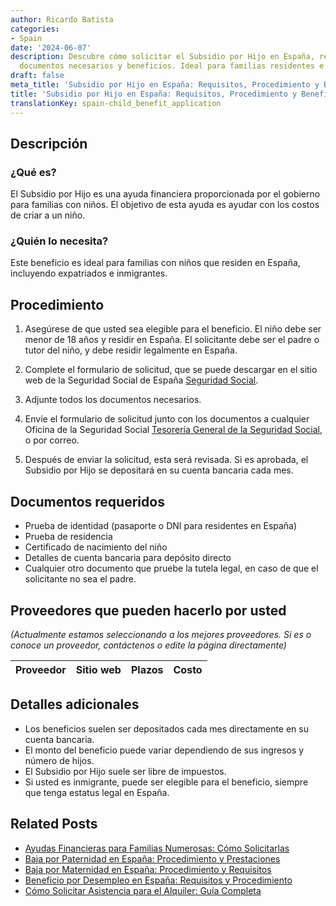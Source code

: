 ```yaml
---
author: Ricardo Batista
categories:
- Spain
date: '2024-06-07'
description: Descubre cómo solicitar el Subsidio por Hijo en España, requisitos, trámites,
  documentos necesarios y beneficios. Ideal para familias residentes e inmigrantes.
draft: false
meta_title: 'Subsidio por Hijo en España: Requisitos, Procedimiento y Beneficios'
title: 'Subsidio por Hijo en España: Requisitos, Procedimiento y Beneficios'
translationKey: spain-child_benefit_application
---
```



## Descripción
### ¿Qué es?
El Subsidio por Hijo es una ayuda financiera proporcionada por el gobierno para familias con niños. El objetivo de esta ayuda es ayudar con los costos de criar a un niño.

### ¿Quién lo necesita?
Este beneficio es ideal para familias con niños que residen en España, incluyendo expatriados e inmigrantes.

## Procedimiento

1. Asegúrese de que usted sea elegible para el beneficio. El niño debe ser menor de 18 años y residir en España. El solicitante debe ser el padre o tutor del niño, y debe residir legalmente en España.

2. Complete el formulario de solicitud, que se puede descargar en el sitio web de la Seguridad Social de España [Seguridad Social](http://www.seg-social.es).

3. Adjunte todos los documentos necesarios.

4. Envíe el formulario de solicitud junto con los documentos a cualquier Oficina de la Seguridad Social [Tesorería General de la Seguridad Social](http://www.seg-social.es), o por correo.

5. Después de enviar la solicitud, esta será revisada. Si es aprobada, el Subsidio por Hijo se depositará en su cuenta bancaria cada mes.

## Documentos requeridos

- Prueba de identidad (pasaporte o DNI para residentes en España)
- Prueba de residencia
- Certificado de nacimiento del niño
- Detalles de cuenta bancaria para depósito directo
- Cualquier otro documento que pruebe la tutela legal, en caso de que el solicitante no sea el padre.

## Proveedores que pueden hacerlo por usted

_(Actualmente estamos seleccionando a los mejores proveedores. Si es o conoce un proveedor, contáctenos o edite la página directamente)_

| Proveedor | Sitio web | Plazos | Costo |
| --------------- | --------------- | :-------------: | :-------------: |

## Detalles adicionales

- Los beneficios suelen ser depositados cada mes directamente en su cuenta bancaria.
- El monto del beneficio puede variar dependiendo de sus ingresos y número de hijos.
- El Subsidio por Hijo suele ser libre de impuestos.
- Si usted es inmigrante, puede ser elegible para el beneficio, siempre que tenga estatus legal en España.

## Related Posts

- [Ayudas Financieras para Familias Numerosas: Cómo Solicitarlas](https://tramitit.com/spanish/guides/spain/solicitud_de_ayudas_economicas_para_familias_numerosas/)
- [Baja por Paternidad en España: Procedimiento y Prestaciones](https://tramitit.com/spanish/guides/spain/solicitud_de_la_baja_por_paternidad/)
- [Baja por Maternidad en España: Procedimiento y Requisitos](https://tramitit.com/spanish/guides/spain/solicitud_de_la_baja_por_maternidad/)
- [Beneficio por Desempleo en España: Requisitos y Procedimiento](https://tramitit.com/spanish/guides/spain/solicitud_de_prestacion_por_desempleo/)
- [Cómo Solicitar Asistencia para el Alquiler: Guía Completa](https://tramitit.com/spanish/guides/spain/solicitud_de_ayuda_para_el_alquiler/)
